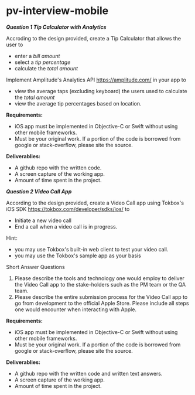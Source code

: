 # pv-interview-mobile
***Question 1 Tip Calculator with Analytics***

Accroding to the design provided, create a Tip Calculator that allows the user to 
- enter a *bill amount*
- select a *tip percentage*
- calculate the *total amount*

Implement Amplitude's Analytics API https://amplitude.com/ in your app to 
- view the average taps (excluding keyboard) the users used to calculate the *total amount*
- view the average tip percentages based on location.

**Requirements:**
- iOS app must be implemented in Objective-C or Swift without using other mobile frameworks.
- Must be your original work.  If a portion of the code is borrowed from google or stack-overflow, please site the source.

**Deliverablies:**
- A github repo with the written code.
- A screen capture of the working app.
- Amount of time spent in the project.


***Question 2 Video Call App***

According to the design provided, create a Video Call app using Tokbox's iOS SDK https://tokbox.com/developer/sdks/ios/ to 
- Initiate a new video call
- End a call when a video call is in progress.

Hint: 
- you may use Tokbox's built-in web client to test your video call.
- you may use the Tokbox's sample app as your basis

Short Answer Questions
1.  Please describe the tools and technology one would employ to deliver the Video Call app to the stake-holders such as the PM team or the QA team.
2.  Please describe the entire submission process for the Video Call app to go from development to the official Apple Store.  Please include all steps one would encounter when interacting with Apple.

**Requirements:**
- iOS app must be implemented in Objective-C or Swift without using other mobile frameworks.
- Must be your original work.  If a portion of the code is borrowed from google or stack-overflow, please site the source.

**Deliverablies:**
- A github repo with the written code and written text answers.
- A screen capture of the working app.
- Amount of time spent in the project.
